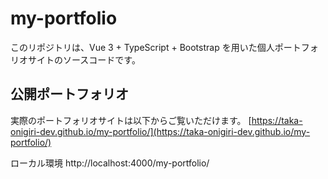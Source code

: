 # my-portfolio

このリポジトリは、Vue 3 + TypeScript + Bootstrap を用いた個人ポートフォリオサイトのソースコードです。

## 公開ポートフォリオ

実際のポートフォリオサイトは以下からご覧いただけます。
[https://taka-onigiri-dev.github.io/my-portfolio/](https://taka-onigiri-dev.github.io/my-portfolio/)

ローカル環境
http://localhost:4000/my-portfolio/
